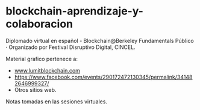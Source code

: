 # blockchain-aprendizaje-y-colaboracion

Diplomado virtual en español - Blockchain@Berkeley Fundamentals
Público · Organizado por Festival Disruptivo Digital, CINCEL.


Material grafico pertenece a:

- www.lumitblockchain.com
- https://www.facebook.com/events/290172472130345/permalink/341482646999327/
- Otros sitios web.

 Notas tomadas en las sesiones virtuales.
